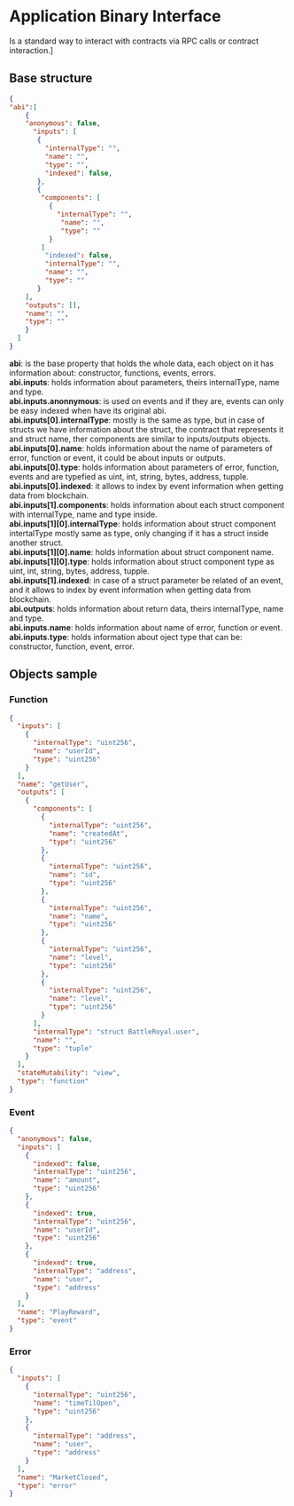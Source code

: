 # Application Binary Interface
Is a standard way to interact with contracts via RPC calls or contract interaction.]
## Base structure
```json
{
"abi":[
    {
    "anonymous": false,
      "inputs": [
       {
         "internalType": "",
         "name": "",
         "type": "",
         "indexed": false,
       },
       {
        "components": [
          {
            "internalType": "",
             "name": "",
             "type": ""
          }
        ]
         "indexed": false,
         "internalType": "",
         "name": "",
         "type": ""
       }
    ],
    "outputs": [],
    "name": "",
    "type": ""
    }
  ]
}
```
**abi**: is the base property that holds the whole data, each object on it has information about: constructor, functions, events, errors.  
**abi.inputs**: holds information about parameters, theirs internalType, name and type.  
**abi.inputs.anonnymous**: is used on events and if they are, events can only be easy indexed when have its original abi.  
**abi.inputs[0].internalType**: mostly is the same as type, but in case of structs we have information about the struct, the contract that represents it and struct name, ther components are similar to inputs/outputs objects.  
**abi.inputs[0].name**: holds information about the name of parameters of error, function or event, it could be about inputs or outputs.  
**abi.inputs[0].type**: holds information about parameters of error, function, events and are typefied as uint, int, string, bytes, address, tupple.  
**abi.inputs[0].indexed**: it allows to index by event information when getting data from blockchain.  
**abi.inputs[1].components**: holds information about each struct component with internalType, name and type inside.  
**abi.inputs[1][0].internalType**: holds information about struct component intertalType mostly same as type, only changing if it has a struct inside another struct.  
**abi.inputs[1][0].name**: holds information about struct component name.  
**abi.inputs[1][0].type**: holds information about struct component type as uint, int, string, bytes, address, tupple.  
**abi.inputs[1].indexed**: in case of a struct parameter be related of an event, and it allows to index by event information when getting data from blockchain.  
**abi.outputs**: holds information about return data, theirs internalType, name and type.  
**abi.inputs.name**: holds information about name of error, function or event.  
**abi.inputs.type**: holds information about oject type that can be: constructor, function, event, error.  

## Objects sample

### Function
```json
{
  "inputs": [
    {
      "internalType": "uint256",
      "name": "userId",
      "type": "uint256"
    }
  ],
  "name": "getUser",
  "outputs": [
    {
      "components": [
        {
          "internalType": "uint256",
          "name": "createdAt",
          "type": "uint256"
        },
        {
          "internalType": "uint256",
          "name": "id",
          "type": "uint256"
        },
        {
          "internalType": "uint256",
          "name": "name",
          "type": "uint256"
        },
        {
          "internalType": "uint256",
          "name": "level",
          "type": "uint256"
        },
        {
          "internalType": "uint256",
          "name": "level",
          "type": "uint256"
        }
      ],
      "internalType": "struct BattleRoyal.user",
      "name": "",
      "type": "tuple"
    }
  ],
  "stateMutability": "view",
  "type": "function"
}
```
### Event
```json
{
  "anonymous": false,
  "inputs": [
    {
      "indexed": false,
      "internalType": "uint256",
      "name": "amount",
      "type": "uint256"
    },
    {
      "indexed": true,
      "internalType": "uint256",
      "name": "userId",
      "type": "uint256"
    },
    {
      "indexed": true,
      "internalType": "address",
      "name": "user",
      "type": "address"
    }
  ],
  "name": "PlayReward",
  "type": "event"
}
```
### Error
```json
{
  "inputs": [
    {
      "internalType": "uint256",
      "name": "timeTilOpen",
      "type": "uint256"
    },
    {
      "internalType": "address",
      "name": "user",
      "type": "address"
    }
  ],
  "name": "MarketClosed",
  "type": "error"
}
```
